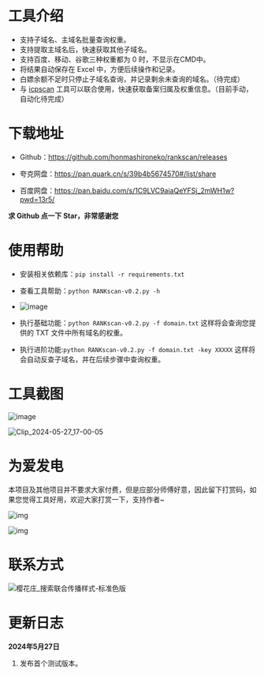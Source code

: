 # 工具介绍

- 支持子域名、主域名批量查询权重。
- 支持提取主域名后，快速获取其他子域名。
- 支持百度、移动、谷歌三种权重都为 0 时，不显示在CMD中。
- 将结果自动保存在 Excel 中，方便后续操作和记录。
- 白嫖余额不足时只停止子域名查询，并记录剩余未查询的域名。（待完成）
- 与 [icpscan](https://github.com/honmashironeko/icpscan) 工具可以联合使用，快速获取备案归属及权重信息。（目前手动，自动化待完成）

# 下载地址

- Github：https://github.com/honmashironeko/rankscan/releases

- 夸克网盘：https://pan.quark.cn/s/39b4b5674570#/list/share

- 百度网盘：https://pan.baidu.com/s/1C9LVC9aiaQeYFSj_2mWH1w?pwd=13r5/


**求 Github 点一下 Star，非常感谢您**

# 使用帮助

- 安装相关依赖库：`pip install -r requirements.txt`

- 查看工具帮助：`python RANKscan-v0.2.py -h`

- ![image](https://github.com/honmashironeko/rankscan/assets/139044047/d55e3f0b-6c2a-4858-9546-8160d4c4887a)

- 执行基础功能：`python RANKscan-v0.2.py -f domain.txt` 这样将会查询您提供的 TXT 文件中所有域名的权重。

- 执行进阶功能:`python RANKscan-v0.2.py -f domain.txt -key XXXXX` 这样将会自动反查子域名，并在后续步骤中查询权重。


# 工具截图

![image](https://github.com/honmashironeko/rankscan/assets/139044047/ebdd71b8-157e-467c-bca1-bcc025f3526a)

![Clip_2024-05-27_17-00-05](https://github.com/honmashironeko/rankscan/assets/139044047/e17f1ddd-2e79-4b88-9d29-3fd699196325)


# 为爱发电

本项目及其他项目并不要求大家付费，但是应部分师傅好意，因此留下打赏码，如果您觉得工具好用，欢迎大家打赏一下，支持作者~

![img](https://private-user-images.githubusercontent.com/139044047/331065651-50ffc1be-6c2a-45cc-8e19-4e8606e96f60.png?jwt=eyJhbGciOiJIUzI1NiIsInR5cCI6IkpXVCJ9.eyJpc3MiOiJnaXRodWIuY29tIiwiYXVkIjoicmF3LmdpdGh1YnVzZXJjb250ZW50LmNvbSIsImtleSI6ImtleTUiLCJleHAiOjE3MTY4MDA3NjQsIm5iZiI6MTcxNjgwMDQ2NCwicGF0aCI6Ii8xMzkwNDQwNDcvMzMxMDY1NjUxLTUwZmZjMWJlLTZjMmEtNDVjYy04ZTE5LTRlODYwNmU5NmY2MC5wbmc_WC1BbXotQWxnb3JpdGhtPUFXUzQtSE1BQy1TSEEyNTYmWC1BbXotQ3JlZGVudGlhbD1BS0lBVkNPRFlMU0E1M1BRSzRaQSUyRjIwMjQwNTI3JTJGdXMtZWFzdC0xJTJGczMlMkZhd3M0X3JlcXVlc3QmWC1BbXotRGF0ZT0yMDI0MDUyN1QwOTAxMDRaJlgtQW16LUV4cGlyZXM9MzAwJlgtQW16LVNpZ25hdHVyZT0yMDRkYmM1NWZiNWNmMDRjZmZlN2IwN2Q1NDkxZWU1ZThiMGY2Yjg4ODY0OGMxMjliMTgwOTk4NzFkOTViMDRjJlgtQW16LVNpZ25lZEhlYWRlcnM9aG9zdCZhY3Rvcl9pZD0wJmtleV9pZD0wJnJlcG9faWQ9MCJ9.BpBCk1Aeyanh9F1kChMvxtRuJlPAwY7E-XEMwaeLvj4)

![img](https://private-user-images.githubusercontent.com/139044047/331065673-ffa9661d-caaf-4840-b95d-3309d636fce9.png?jwt=eyJhbGciOiJIUzI1NiIsInR5cCI6IkpXVCJ9.eyJpc3MiOiJnaXRodWIuY29tIiwiYXVkIjoicmF3LmdpdGh1YnVzZXJjb250ZW50LmNvbSIsImtleSI6ImtleTUiLCJleHAiOjE3MTY4MDA3NjQsIm5iZiI6MTcxNjgwMDQ2NCwicGF0aCI6Ii8xMzkwNDQwNDcvMzMxMDY1NjczLWZmYTk2NjFkLWNhYWYtNDg0MC1iOTVkLTMzMDlkNjM2ZmNlOS5wbmc_WC1BbXotQWxnb3JpdGhtPUFXUzQtSE1BQy1TSEEyNTYmWC1BbXotQ3JlZGVudGlhbD1BS0lBVkNPRFlMU0E1M1BRSzRaQSUyRjIwMjQwNTI3JTJGdXMtZWFzdC0xJTJGczMlMkZhd3M0X3JlcXVlc3QmWC1BbXotRGF0ZT0yMDI0MDUyN1QwOTAxMDRaJlgtQW16LUV4cGlyZXM9MzAwJlgtQW16LVNpZ25hdHVyZT0wODhiYWI3MTc3ZDdkNjNjOTM4YmFlMmVmYzkyMGMyMWM1NzY5Zjc5OGQxZGNmZmYzYjlkZjk5ZWFjZmY5NzAyJlgtQW16LVNpZ25lZEhlYWRlcnM9aG9zdCZhY3Rvcl9pZD0wJmtleV9pZD0wJnJlcG9faWQ9MCJ9.Rt21MhJZu2AOD_AFr37GtVyui0nMsMGKmgWEUfyO97g)

# 联系方式

![樱花庄_搜索联合传播样式-标准色版](https://github.com/honmashironeko/rankscan/assets/139044047/cb3d32a8-1319-4c56-8718-e13664a92dbf)


# 更新日志

**2024年5月27日**

1. 发布首个测试版本。
